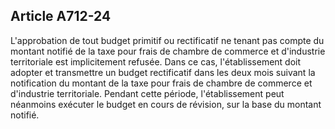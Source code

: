 Article A712-24
----
L'approbation de tout budget primitif ou rectificatif ne tenant pas compte du
montant notifié de la taxe pour frais de chambre de commerce et d'industrie
territoriale est implicitement refusée. Dans ce cas, l'établissement doit
adopter et transmettre un budget rectificatif dans les deux mois suivant la
notification du montant de la taxe pour frais de chambre de commerce et
d'industrie territoriale. Pendant cette période, l'établissement peut néanmoins
exécuter le budget en cours de révision, sur la base du montant notifié.
